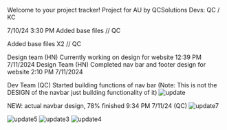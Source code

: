 Welcome to your project tracker!
Project for AU by QCSolutions
Devs: QC / KC


7/10/24
3:30 PM
Added base files // QC

Added base files X2 // QC

Design team (HN) Currently working on design for website 12:39 PM 7/11/2024
Design Team (HN) Completed nav bar and footer design for website 2:10 PM 7/11/2024

Dev Team (QC) Started building functions of nav bar (Note: This is not the DESIGN of the navbar just building functionality of it)
![update](https://github.com/user-attachments/assets/93d5e1b2-a6ce-40be-a5fc-c36a2c89f4a7)

NEW: actual navbar design, 78% finished 9:34 PM 7/11/24 (QC)
![update7](https://github.com/user-attachments/assets/853b0a11-50a5-4544-b826-c352d41c20e7)

![update5](https://github.com/user-attachments/assets/7b3f06ed-7eea-40c7-80b3-2f2e97adbc86)
![update3](https://github.com/user-attachments/assets/4a2ecc1f-ab61-4db9-a51b-d39527d74726)
![update4](https://github.com/user-attachments/assets/3e323cec-a130-47a1-b292-aa62dfb07670)
